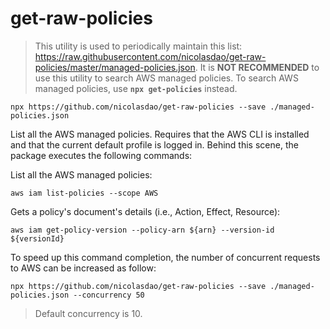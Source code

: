# get-raw-policies

> This utility is used to periodically maintain this list: https://raw.githubusercontent.com/nicolasdao/get-raw-policies/master/managed-policies.json.
> It is __NOT RECOMMENDED__ to use this utility to search AWS managed policies. To search AWS managed policies, use __`npx get-policies`__ instead.

```
npx https://github.com/nicolasdao/get-raw-policies --save ./managed-policies.json
```

List all the AWS managed policies. Requires that the AWS CLI is installed and that the current default profile is logged in. Behind this scene, the package executes the following commands:

List all the AWS managed policies:
```
aws iam list-policies --scope AWS
```

Gets a policy's document's details (i.e., Action, Effect, Resource):
```
aws iam get-policy-version --policy-arn ${arn} --version-id ${versionId}
```

To speed up this command completion, the number of concurrent requests to AWS can be increased as follow:

```
npx https://github.com/nicolasdao/get-raw-policies --save ./managed-policies.json --concurrency 50
```

> Default concurrency is 10.